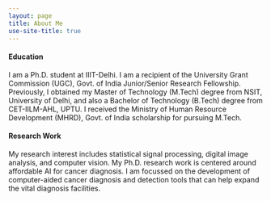 ```yaml
---
layout: page
title: About Me
use-site-title: true
---
```


<h4>Education</h4> I am a Ph.D. student at IIIT-Delhi. I am a recipient of the University Grant Commission (UGC), Govt. of India Junior/Senior Research Fellowship. Previously, I obtained my Master of Technology (M.Tech) degree from NSIT, University of Delhi, and also a Bachelor of Technology (B.Tech) degree from CET-IILM-AHL, UPTU. I received the Ministry of Human Resource Development (MHRD), Govt. of India scholarship for pursuing M.Tech. 

<h4>Research Work</h4> My research interest includes statistical signal processing, digital image analysis, and computer vision.  My Ph.D. research work is centered around affordable AI for cancer diagnosis. I am focussed on the development of computer-aided cancer diagnosis and detection tools that can help expand the vital diagnosis facilities. 
